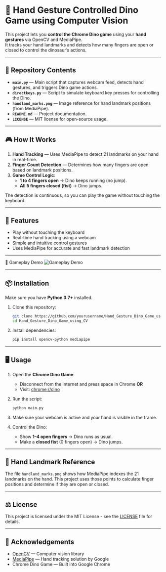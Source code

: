 # 🦖 Hand Gesture Controlled Dino Game using Computer Vision

This project lets you **control the Chrome Dino game** using your **hand gestures** via OpenCV and MediaPipe.  
It tracks your hand landmarks and detects how many fingers are open or closed to control the dinosaur’s actions.

---

## 📂 Repository Contents

- **`main.py`** — Main script that captures webcam feed, detects hand gestures, and triggers Dino game actions.
- **`directkeys.py`** — Script to simulate keyboard key presses for controlling the Dino.
- **`handland_marks.png`** — Image reference for hand landmark positions (from MediaPipe).
- **`README.md`** — Project documentation.
- **`LICENSE`** — MIT license for open-source usage.

---

## 🎮 How It Works

1. **Hand Tracking** — Uses MediaPipe to detect 21 landmarks on your hand in real-time.
2. **Finger Count Detection** — Determines how many fingers are open based on landmark positions.
3. **Game Control Logic**:
   - **1 to 4 fingers open** → Dino keeps running (no jump).
   - **All 5 fingers closed (fist)** → Dino jumps.

The detection is continuous, so you can play the game without touching the keyboard.

---

## 🚀 Features

- Play without touching the keyboard
- Real-time hand tracking using a webcam
- Simple and intuitive control gestures
- Uses MediaPipe for accurate and fast landmark detection

---

🎥 Gameplay Demo
![Gameplay Demo](gameplay.gif)

---

## 📦 Installation

Make sure you have **Python 3.7+** installed.

1. Clone this repository:
   ```bash
   git clone https://github.com/yourusername/Hand_Gesture_Dino_Game_using_CV.git
   cd Hand_Gesture_Dino_Game_using_CV

2. Install dependencies:

   ```bash
   pip install opencv-python mediapipe
   ```

---

## 🖥 Usage

1. Open the **Chrome Dino Game**:

   * Disconnect from the internet and press space in Chrome **OR**
   * Visit: [chrome://dino](chrome://dino)

2. Run the script:

   ```bash
   python main.py
   ```

3. Make sure your webcam is active and your hand is visible in the frame.

4. Control the Dino:

   * Show **1–4 open fingers** → Dino runs as usual.
   * Make a **closed fist** (0 fingers open) → Dino jumps.

---

## 📄 Hand Landmark Reference

The file `handland_marks.png` shows how MediaPipe indexes the 21 landmarks on the hand.
This project uses those points to calculate finger positions and determine if they are open or closed.

---

## ⚖ License

This project is licensed under the MIT License - see the [LICENSE](LICENSE) file for details.

---

## 🙌 Acknowledgements

* [OpenCV](https://opencv.org/) — Computer vision library
* [MediaPipe](https://mediapipe.dev/) — Hand tracking solution by Google
* Chrome Dino Game — Built into Google Chrome
